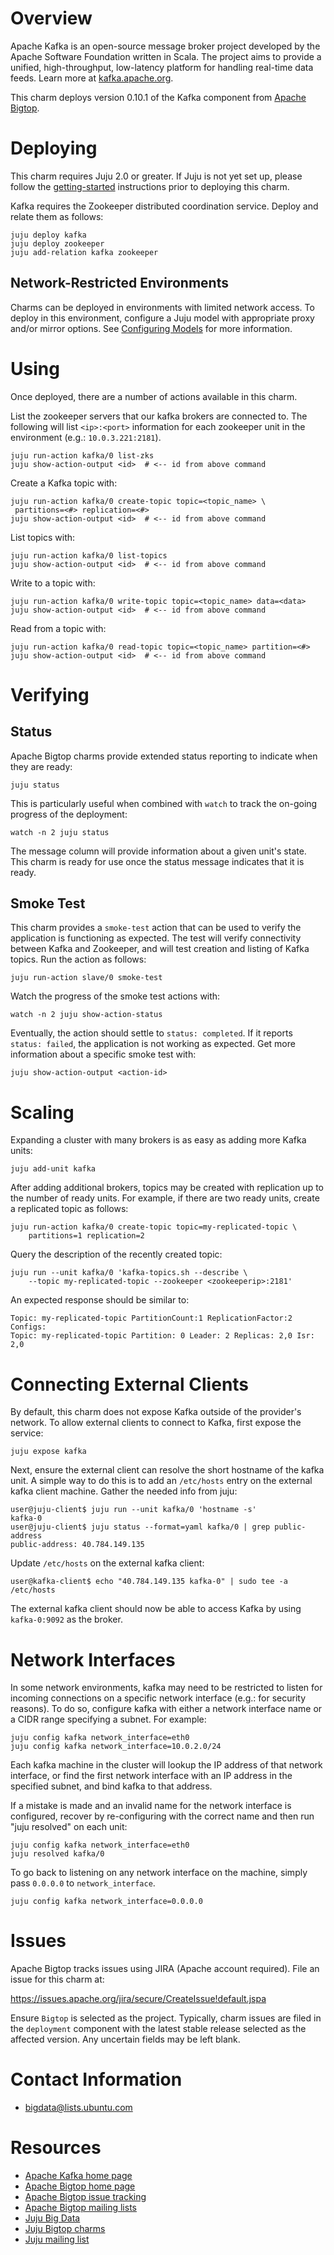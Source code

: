<!--
  Licensed to the Apache Software Foundation (ASF) under one or more
  contributor license agreements.  See the NOTICE file distributed with
  this work for additional information regarding copyright ownership.
  The ASF licenses this file to You under the Apache License, Version 2.0
  (the "License"); you may not use this file except in compliance with
  the License.  You may obtain a copy of the License at

       http://www.apache.org/licenses/LICENSE-2.0

  Unless required by applicable law or agreed to in writing, software
  distributed under the License is distributed on an "AS IS" BASIS,
  WITHOUT WARRANTIES OR CONDITIONS OF ANY KIND, either express or implied.
  See the License for the specific language governing permissions and
  limitations under the License.
-->
# Overview

Apache Kafka is an open-source message broker project developed by the Apache
Software Foundation written in Scala. The project aims to provide a unified,
high-throughput, low-latency platform for handling real-time data feeds. Learn
more at [kafka.apache.org][].

This charm deploys version 0.10.1 of the Kafka component from
[Apache Bigtop][].

[kafka.apache.org]: http://kafka.apache.org/
[Apache Bigtop]: http://bigtop.apache.org/


# Deploying

This charm requires Juju 2.0 or greater. If Juju is not yet set up, please
follow the [getting-started][] instructions prior to deploying this charm.

Kafka requires the Zookeeper distributed coordination service. Deploy and
relate them as follows:

    juju deploy kafka
    juju deploy zookeeper
    juju add-relation kafka zookeeper

## Network-Restricted Environments
Charms can be deployed in environments with limited network access. To deploy
in this environment, configure a Juju model with appropriate proxy and/or
mirror options. See [Configuring Models][] for more information.

[getting-started]: https://jujucharms.com/docs/stable/getting-started
[Configuring Models]: https://jujucharms.com/docs/stable/models-config


# Using

Once deployed, there are a number of actions available in this charm.

List the zookeeper servers that our kafka brokers
are connected to. The following will list `<ip>:<port>` information for each
zookeeper unit in the environment (e.g.: `10.0.3.221:2181`).

    juju run-action kafka/0 list-zks
    juju show-action-output <id>  # <-- id from above command

Create a Kafka topic with:

    juju run-action kafka/0 create-topic topic=<topic_name> \
     partitions=<#> replication=<#>
    juju show-action-output <id>  # <-- id from above command

List topics with:

    juju run-action kafka/0 list-topics
    juju show-action-output <id>  # <-- id from above command

Write to a topic with:

    juju run-action kafka/0 write-topic topic=<topic_name> data=<data>
    juju show-action-output <id>  # <-- id from above command

Read from a topic with:

    juju run-action kafka/0 read-topic topic=<topic_name> partition=<#>
    juju show-action-output <id>  # <-- id from above command


# Verifying

## Status
Apache Bigtop charms provide extended status reporting to indicate when they
are ready:

    juju status

This is particularly useful when combined with `watch` to track the on-going
progress of the deployment:

    watch -n 2 juju status

The message column will provide information about a given unit's state.
This charm is ready for use once the status message indicates that it is
ready.

## Smoke Test
This charm provides a `smoke-test` action that can be used to verify the
application is functioning as expected. The test will verify connectivity
between Kafka and Zookeeper, and will test creation and listing of Kafka
topics. Run the action as follows:

    juju run-action slave/0 smoke-test

Watch the progress of the smoke test actions with:

    watch -n 2 juju show-action-status

Eventually, the action should settle to `status: completed`.  If it
reports `status: failed`, the application is not working as expected. Get
more information about a specific smoke test with:

    juju show-action-output <action-id>


# Scaling

Expanding a cluster with many brokers is as easy as adding more Kafka units:

    juju add-unit kafka

After adding additional brokers, topics may be created with
replication up to the number of ready units. For example, if there are two
ready units, create a replicated topic as follows:

    juju run-action kafka/0 create-topic topic=my-replicated-topic \
        partitions=1 replication=2

Query the description of the recently created topic:

    juju run --unit kafka/0 'kafka-topics.sh --describe \
        --topic my-replicated-topic --zookeeper <zookeeperip>:2181'

An expected response should be similar to:

    Topic: my-replicated-topic PartitionCount:1 ReplicationFactor:2 Configs:
    Topic: my-replicated-topic Partition: 0 Leader: 2 Replicas: 2,0 Isr: 2,0


# Connecting External Clients

By default, this charm does not expose Kafka outside of the provider's network.
To allow external clients to connect to Kafka, first expose the service:

    juju expose kafka

Next, ensure the external client can resolve the short hostname of the kafka
unit. A simple way to do this is to add an `/etc/hosts` entry on the external
kafka client machine. Gather the needed info from juju:

    user@juju-client$ juju run --unit kafka/0 'hostname -s'
    kafka-0
    user@juju-client$ juju status --format=yaml kafka/0 | grep public-address
    public-address: 40.784.149.135

Update `/etc/hosts` on the external kafka client:

    user@kafka-client$ echo "40.784.149.135 kafka-0" | sudo tee -a /etc/hosts

The external kafka client should now be able to access Kafka by using
`kafka-0:9092` as the broker.


# Network Interfaces

In some network environments, kafka may need to be restricted to
listen for incoming connections on a specific network interface
(e.g.: for security reasons). To do so, configure kafka with either a
network interface name or a CIDR range specifying a subnet. For example:

    juju config kafka network_interface=eth0
    juju config kafka network_interface=10.0.2.0/24

Each kafka machine in the cluster will lookup the IP address of that
network interface, or find the first network interface with an IP
address in the specified subnet, and bind kafka to that address.

If a mistake is made and an invalid name for the network interface is
configured, recover by re-configuring with the correct name and then
run "juju resolved" on each unit:

    juju config kafka network_interface=eth0
    juju resolved kafka/0

To go back to listening on any network interface on the
machine, simply pass ``0.0.0.0`` to ``network_interface``.

    juju config kafka network_interface=0.0.0.0


# Issues

Apache Bigtop tracks issues using JIRA (Apache account required). File an
issue for this charm at:

https://issues.apache.org/jira/secure/CreateIssue!default.jspa

Ensure `Bigtop` is selected as the project. Typically, charm issues are filed
in the `deployment` component with the latest stable release selected as the
affected version. Any uncertain fields may be left blank.


# Contact Information

- <bigdata@lists.ubuntu.com>


# Resources

- [Apache Kafka home page](http://kafka.apache.org/)
- [Apache Bigtop home page](http://bigtop.apache.org/)
- [Apache Bigtop issue tracking](http://bigtop.apache.org/issue-tracking.html)
- [Apache Bigtop mailing lists](http://bigtop.apache.org/mail-lists.html)
- [Juju Big Data](https://jujucharms.com/big-data)
- [Juju Bigtop charms](https://jujucharms.com/q/bigtop)
- [Juju mailing list](https://lists.ubuntu.com/mailman/listinfo/juju)
